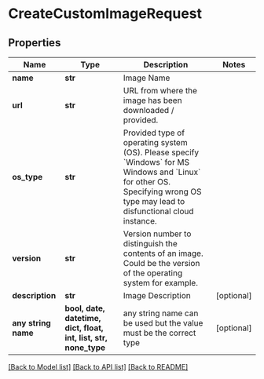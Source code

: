 # CreateCustomImageRequest


## Properties
Name | Type | Description | Notes
------------ | ------------- | ------------- | -------------
**name** | **str** | Image Name | 
**url** | **str** | URL from where the image has been downloaded / provided. | 
**os_type** | **str** | Provided type of operating system (OS). Please specify &#x60;Windows&#x60; for MS Windows and &#x60;Linux&#x60; for other OS. Specifying wrong OS type may lead to disfunctional cloud instance. | 
**version** | **str** | Version number to distinguish the contents of an image. Could be the version of the operating system for example. | 
**description** | **str** | Image Description | [optional] 
**any string name** | **bool, date, datetime, dict, float, int, list, str, none_type** | any string name can be used but the value must be the correct type | [optional]

[[Back to Model list]](../README.md#documentation-for-models) [[Back to API list]](../README.md#documentation-for-api-endpoints) [[Back to README]](../README.md)


